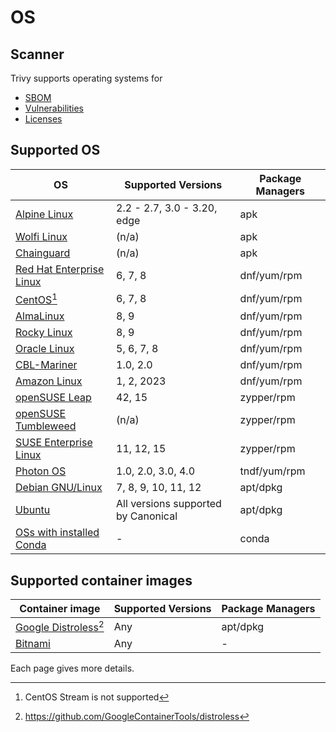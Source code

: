 # OS

## Scanner
Trivy supports operating systems for 

- [SBOM][sbom]
- [Vulnerabilities][vuln]
- [Licenses][license]

## Supported OS

| OS                                   | Supported Versions                  | Package Managers |
|--------------------------------------|-------------------------------------|------------------|
| [Alpine Linux](alpine.md)            | 2.2 - 2.7, 3.0 - 3.20, edge         | apk              |
| [Wolfi Linux](wolfi.md)              | (n/a)                               | apk              |
| [Chainguard](chainguard.md)          | (n/a)                               | apk              |
| [Red Hat Enterprise Linux](rhel.md)  | 6, 7, 8                             | dnf/yum/rpm      |
| [CentOS](centos.md)[^1]              | 6, 7, 8                             | dnf/yum/rpm      |
| [AlmaLinux](alma.md)                 | 8, 9                                | dnf/yum/rpm      |
| [Rocky Linux](rocky.md)              | 8, 9                                | dnf/yum/rpm      |
| [Oracle Linux](oracle.md)            | 5, 6, 7, 8                          | dnf/yum/rpm      |
| [CBL-Mariner](cbl-mariner.md)        | 1.0, 2.0                            | dnf/yum/rpm      |
| [Amazon Linux](amazon.md)            | 1, 2, 2023                          | dnf/yum/rpm      |
| [openSUSE Leap](suse.md)             | 42, 15                              | zypper/rpm       |
| [openSUSE Tumbleweed](suse.md)       | (n/a)                               | zypper/rpm       |
| [SUSE Enterprise Linux](suse.md)     | 11, 12, 15                          | zypper/rpm       |
| [Photon OS](photon.md)               | 1.0, 2.0, 3.0, 4.0                  | tndf/yum/rpm     |
| [Debian GNU/Linux](debian.md)        | 7, 8, 9, 10, 11, 12                 | apt/dpkg         |
| [Ubuntu](ubuntu.md)                  | All versions supported by Canonical | apt/dpkg         |
| [OSs with installed Conda](conda.md) | -                                   | conda            |

## Supported container images

| Container image                               | Supported Versions                  | Package Managers |
|-----------------------------------------------|-------------------------------------|------------------|
| [Google Distroless](google-distroless.md)[^2] | Any                                 | apt/dpkg         |
| [Bitnami](bitnami.md)                         | Any                                 | -                |

Each page gives more details.

[^1]: CentOS Stream is not supported 
[^2]: https://github.com/GoogleContainerTools/distroless


[sbom]: ../../supply-chain/sbom.md
[vuln]: ../../scanner/vulnerability.md
[license]: ../../scanner/license.md
